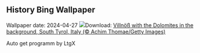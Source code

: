 ## History Bing Wallpaper
Wallpaper date: 2024-04-27
![](https://www.bing.com/th?id=OHR.ValDiFunes_EN-CA4828083931_UHD.jpg&w=1000)Download: [Villnöß with the Dolomites in the background, South Tyrol, Italy (© Achim Thomae/Getty Images)](https://www.bing.com/th?id=OHR.ValDiFunes_EN-CA4828083931_UHD.jpg)

Auto get programm by LtgX
